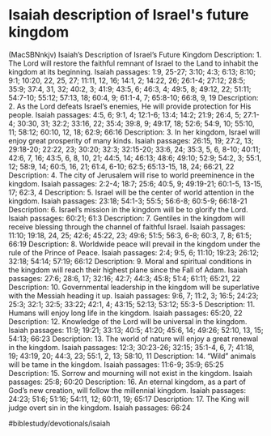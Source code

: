 # Isaiah description of Israel's future kingdom
(MacSBNnkjv) Isaiah’s Description of Israel’s Future Kingdom
Description: 1. The Lord will restore the faithful remnant of Israel to the Land to inhabit the kingdom at its beginning.
Isaiah passages: 1:9, 25-27; 3:10; 4:3; 6:13; 8:10; 9:1; 10:20, 22, 25, 27; 11:11, 12, 16; 14:1, 2; 14:22, 26; 26:1-4; 27:12; 28:5; 35:9; 37:4, 31, 32; 40:2, 3; 41:9; 43:5, 6; 46:3, 4; 49:5, 8; 49:12, 22; 51:11; 54:7-10; 55:12; 57:13, 18; 60:4, 9; 61:1-4, 7; 65:8-10; 66:8, 9, 19
Description: 2. As the Lord defeats Israel’s enemies, He will provide protection for His people.
Isaiah passages: 4:5, 6; 9:1, 4; 12:1-6; 13:4; 14:2; 21:9; 26:4, 5; 27:1-4; 30:30, 31; 32:2; 33:16, 22; 35:4; 39:8, 9; 49:17, 18; 52:6; 54:9, 10; 55:10, 11; 58:12; 60:10, 12, 18; 62:9; 66:16
Description: 3. In her kingdom, Israel will enjoy great prosperity of many kinds.
Isaiah passages: 26:15, 19; 27:2, 13; 29:18-20; 22:22, 23; 30:20; 32:3; 32:15-20; 33:6, 24; 35:3, 5, 6, 8-10; 40:11; 42:6, 7, 16; 43:5, 6, 8, 10, 21; 44:5, 14; 46:13; 48:6; 49:10; 52:9; 54:2, 3; 55:1, 12; 58:9, 14; 60:5, 16, 21; 61:4, 6-10; 62:5; 65:13-15, 18, 24; 66:21, 22
Description: 4. The city of Jerusalem will rise to world preeminence in the kingdom.
Isaiah passages: 2:2-4; 18:7; 25:6; 40:5, 9; 49:19-21; 60:1-5, 13-15, 17; 62:3, 4
Description: 5. Israel will be the center of world attention in the kingdom.
Isaiah passages: 23:18; 54:1-3; 55:5; 56:6-8; 60:5-9; 66:18-21
Description: 6. Israel’s mission in the kingdom will be to glorify the Lord.
Isaiah passages: 60:21; 61:3
Description: 7. Gentiles in the kingdom will receive blessing through the channel of faithful Israel.
Isaiah passages: 11:10; 19:18, 24, 25; 42:6; 45:22, 23; 49:6; 51:5; 56:3, 6-8; 60:3, 7, 8; 61:5; 66:19
Description: 8. Worldwide peace will prevail in the kingdom under the rule of the Prince of Peace.
Isaiah passages: 2:4; 9:5, 6; 11:10; 19:23; 26:12; 32:18; 54:14; 57:19; 66:12
Description: 9. Moral and spiritual conditions in the kingdom will reach their highest plane since the Fall of Adam.
Isaiah passages: 27:6; 28:6, 17; 32:16; 42:7; 44:3; 45:8; 51:4; 61:11; 65:21, 22
Description: 10. Governmental leadership in the kingdom will be superlative with the Messiah heading it up.
Isaiah passages: 9:6, 7; 11:2, 3; 16:5; 24:23; 25:3; 32:1; 32:5; 33:22; 42:1, 4; 43:15; 52:13; 53:12; 55:3-5
Description: 11. Humans will enjoy long life in the kingdom.
Isaiah passages: 65:20, 22
Description: 12. Knowledge of the Lord will be universal in the kingdom.
Isaiah passages: 11:9; 19:21; 33:13; 40:5; 41:20; 45:6, 14; 49:26; 52:10, 13, 15; 54:13; 66:23
Description: 13. The world of nature will enjoy a great renewal in the kingdom.
Isaiah passages: 12:3; 30:23-26; 32:15; 35:1-4, 6, 7; 41:18, 19; 43:19, 20; 44:3, 23; 55:1, 2, 13; 58:10, 11
Description: 14. “Wild” animals will be tame in the kingdom.
Isaiah passages: 11:6-9; 35:9; 65:25
Description: 15. Sorrow and mourning will not exist in the kingdom.
Isaiah passages: 25:8; 60:20
Description: 16. An eternal kingdom, as a part of God’s new creation, will follow the millennial kingdom.
Isaiah passages: 24:23; 51:6; 51:16; 54:11, 12; 60:11, 19; 65:17
Description: 17. The King will judge overt sin in the kingdom.
Isaiah passages: 66:24

#biblestudy/devotionals/isaiah